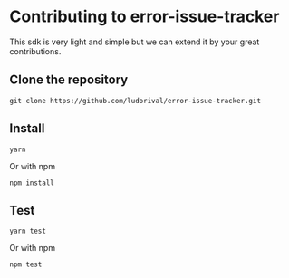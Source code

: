 # Contributing to error-issue-tracker

This sdk is very light and simple but we can extend it by your great contributions.

## Clone the repository

    git clone https://github.com/ludorival/error-issue-tracker.git

## Install

    yarn

Or with npm

    npm install

## Test

    yarn test

Or with npm

    npm test
